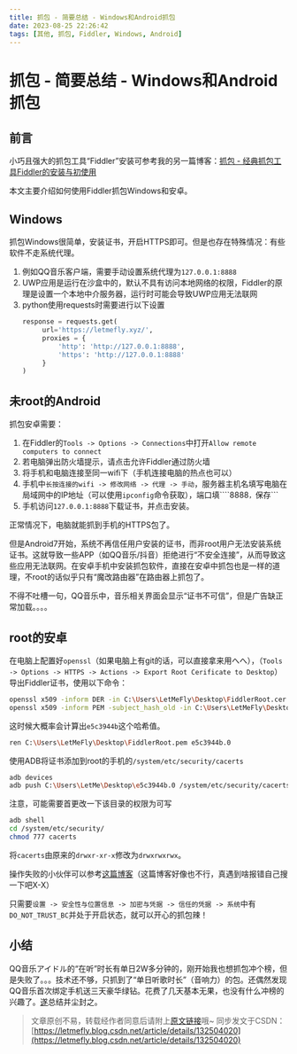 ```yaml
---
title: 抓包 - 简要总结 - Windows和Android抓包
date: 2023-08-25 22:26:42
tags: [其他, 抓包, Fiddler, Windows, Android]
---
```


# 抓包 - 简要总结 - Windows和Android抓包

## 前言

小巧且强大的抓包工具“Fiddler”安装可参考我的另一篇博客：[抓包 - 经典抓包工具Fiddler的安装与初使用](https://blog.tisfy.eu.org/2023/02/04/Other-PacketCapture-FiddlerInsrallmentAndFirstUse/)

本文主要介绍如何使用Fiddler抓包Windows和安卓。

## Windows

抓包Windows很简单，安装证书，开启HTTPS即可。但是也存在特殊情况：有些软件不走系统代理。

1. 例如QQ音乐客户端，需要手动设置系统代理为```127.0.0.1:8888```
2. UWP应用是运行在沙盒中的，默认不具有访问本地网络的权限，Fiddler的原理是设置一个本地中介服务器，运行时可能会导致UWP应用无法联网
3. python使用requests时需要进行以下设置
   ```python
   response = requests.get(
        url='https://letmefly.xyz/',
        proxies = {
            'http': 'http://127.0.0.1:8888',
            'https': 'http://127.0.0.1:8888'
        }
   )
   ```

## 未root的Android

抓包安卓需要：

1. 在Fiddler的```Tools -> Options -> Connections```中打开```Allow remote computers to connect```
2. 若电脑弹出防火墙提示，请点击允许Fiddler通过防火墙
3. 将手机和电脑连接至同一wifi下（手机连接电脑的热点也可以）
4. 手机中```长按连接的wifi -> 修改网络 -> 代理 -> 手动```，服务器主机名填写电脑在局域网中的IP地址（可以使用```ipconfig```命令获取），端口填````8888```，```保存```
5. 手机访问```127.0.0.1:8888```下载证书，并点击安装。

正常情况下，电脑就能抓到手机的HTTPS包了。

但是Android7开始，系统不再信任用户安装的证书，而非root用户无法安装系统证书。这就导致一些APP（如QQ音乐/抖音）拒绝进行“不安全连接”，从而导致这些应用无法联网。在安卓手机中安装抓包软件，直接在安卓中抓包也是一样的道理，不root的话似乎只有“魔改路由器”在路由器上抓包了。

不得不吐槽一句，QQ音乐中，音乐相关界面会显示“证书不可信”，但是广告缺正常加载。。。。

## root的安卓

在电脑上配置好```openssl```（如果电脑上有git的话，可以直接拿来用へへ），（```Tools -> Options -> HTTPS -> Actions -> Export Root Cerificate to Desktop```）导出Fiddler证书，使用以下命令：

```bash
openssl x509 -inform DER -in C:\Users\LetMeFly\Desktop\FiddlerRoot.cer -out C:\Users\LetMeFly\Desktop\FiddlerRoot.pem
openssl x509 -inform PEM -subject_hash_old -in C:\Users\LetMeFly\Desktop\FiddlerRoot.pem
```

这时候大概率会计算出```e5c3944b```这个哈希值。

```bash
ren C:\Users\LetMeFly\Desktop\FiddlerRoot.pem e5c3944b.0
```

使用ADB将证书添加到root的手机的```/system/etc/security/cacerts```

```bash
adb devices
adb push C:\Users\LetMe\Desktop\e5c3944b.0 /system/etc/security/cacerts
```

注意，可能需要首更改一下该目录的权限为可写

```bash
adb shell
cd /system/etc/security/
chmod 777 cacerts
```

将```cacerts```由原来的```drwxr-xr-x```修改为```drwxrwxrwx```。

操作失败的小伙伴可以参考[这篇博客](https://blog.csdn.net/qq_43278826/article/details/124291040)（这篇博客好像也不行，真遇到啥报错自己搜一下吧X-X）

只需要```设置 -> 安全性与位置信息 -> 加密与凭据 -> 信任的凭据 -> 系统```中有```DO_NOT_TRUST_BC```并处于开启状态，就可以开心的抓包辣！

## 小结

QQ音乐アイドル的“在听”时长有单日2W多分钟的，刚开始我也想抓包冲个榜，但是失败了。。。技术还不够，只抓到了“单日听歌时长”（音响力）的包。还偶然发现QQ音乐首次绑定手机送三天豪华绿钻。花费了几天基本无果，也没有什么冲榜的兴趣了。[遂](https://hanyu.baidu.com/shici/detail?pid=54d154714ab7420c98ee632aee2c8340#:~:text=%E9%81%82)总结并尘封之。

> 文章原创不易，转载经作者同意后请附上[原文链接](https://blog.tisfy.eu.org/2023/08/25/Other-PacketCapture-briefSummary-WindwosAndAndroid/)哦~
> 同步发文于CSDN：[https://letmefly.blog.csdn.net/article/details/132504020](https://letmefly.blog.csdn.net/article/details/132504020)
